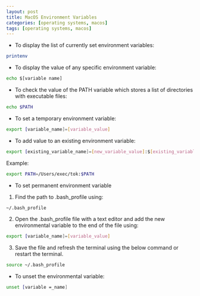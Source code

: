 ```yaml
---
layout: post
title: MacOS Environment Variables
categories: [operating systems, macos]
tags: [operating systems, macos]
---
```


* To display the list of currently set environment variables:
```bash
printenv
```

* To display the value of any specific environment variable:
```bash
echo $[variable name]
```

* To check the value of the PATH variable which stores a list of directories with executable files:
```bash
echo $PATH
```

* To set a temporary environment variable:
```bash
export [variable_name]=[variable_value]
```

* To add value to an existing environment variable:
```bash
export [existing_variable_name]=[new_variable_value]:$[existing_variable_name]
```
Example:
```bash
export PATH=/Users/exec/tok:$PATH
```


* To set permanent environment variable
1. Find the path to .bash_profile using:
```bash
~/.bash_profile
```
2. Open the .bash_profile file with a text editor and add the new environmental variable to the end of the file using:
```bash
export [variable_name]=[variable_value]
```
3. Save the file and refresh the terminal using the below command or restart the terminal.
```bash
source ~/.bash_profile
```

* To unset the environmental variable:
```bash
unset [variable =_name]
```

